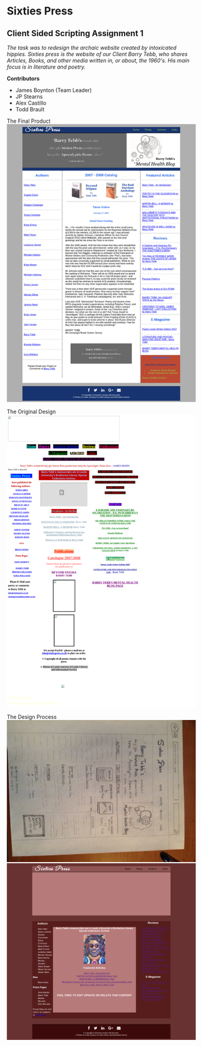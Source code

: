 Sixties Press 
==============

Client Sided Scripting Assignment 1
--------------

*The task was to redesign the archaic website created by intoxicated hippies. Sixties
press is the website of our Client Barry Tebb, who shares Articles, Books, and other media
written in, or about, the 1960's. His main focus is in literature and poetry.*

**Contributors**
- James Boynton (Team Leader)
- JP Stearns 
- Alex Castillo 
- Todd Brault

The Final Product
![alt tag](images/finalscreenshot.png)

The Original Design
![alt tag](images/before.png)

The Design Process
![alt tag](images/mock-layout-2.jpg)
![alt tag](images/skelton.png)


